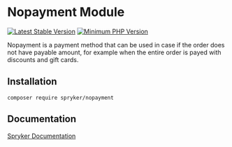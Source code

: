 # Nopayment Module
[![Latest Stable Version](https://poser.pugx.org/spryker/nopayment/v/stable.svg)](https://packagist.org/packages/spryker/nopayment)
[![Minimum PHP Version](https://img.shields.io/badge/php-%3E%3D%208.0-8892BF.svg)](https://php.net/)

Nopayment is a payment method that can be used in case if the order does not have payable amount, for example when the entire order is payed with discounts and gift cards.

## Installation

```
composer require spryker/nopayment
```

## Documentation

[Spryker Documentation](https://docs.spryker.com)
